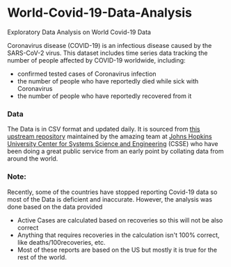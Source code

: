 # World-Covid-19-Data-Analysis
Exploratory Data Analysis on World Covid-19 Data 

Coronavirus disease (COVID-19) is an infectious disease caused by the SARS-CoV-2 virus.
This dataset includes time series data tracking the number of people affected by COVID-19 worldwide, including:

* confirmed tested cases of Coronavirus infection
* the number of people who have reportedly died while sick with Coronavirus
* the number of people who have reportedly recovered from it

### Data
The Data is in CSV format and updated daily. It is sourced from [this upstream repository](https://github.com/CSSEGISandData/COVID-19) maintained by the amazing team at [Johns Hopkins University Center for Systems Science and Engineering](https://systems.jhu.edu/) (CSSE) who have been doing a great public service from an early point by collating data from around the world.

### Note:
Recently, some of the countries have stopped reporting Covid-19 data so most of the Data is deficient and inaccurate. However, the analysis was done based on the data provided
* Active Cases are calculated based on recoveries so this will not be also correct
* Anything that requires recoveries in the calculation isn't 100% correct, like deaths/100recoveries, etc.
* Most of these reports are based on the US but mostly it is true for the rest of the world.
